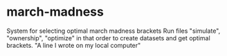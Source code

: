 # march-madness
System for selecting optimal march madness brackets
Run files "simulate", "ownership", "optimize" in that order to create datasets and get optimal brackets.
"A line I wrote on my local computer" 
